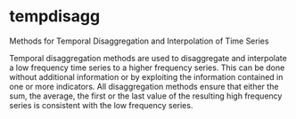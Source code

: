 tempdisagg
==========

Methods for Temporal Disaggregation and Interpolation of Time Series

Temporal disaggregation methods are used to disaggregate and interpolate a low frequency time series to a higher frequency series. This can be done without additional information or by exploiting the information contained in one or more indicators. All disaggregation methods ensure that either the sum, the average, the first or the last value of the resulting high frequency series is consistent with the low frequency series.